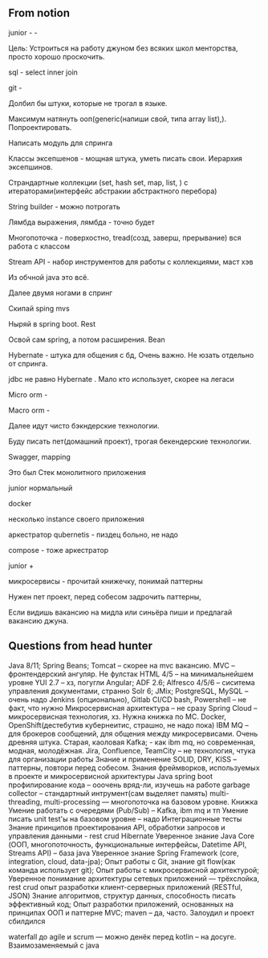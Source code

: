 ## From notion

junior - -

Цель: Устроиться на работу джуном без всяких школ менторства, просто хорошо проскочить.

sql - select inner join

git -

Долбил бы штуки, которые не трогал в языке.

Максимум натянуть ооп(generic(напиши свой, типа array list),). Попроектировать.

Написать модуль для спринга

Классы эксепшенов - мощная штука, уметь писать свои. Иерархия эксепшинов.

Страндартные коллекции (set, hash set, map, list, ) с итераторами(интерфейс абстракии абстрактного перебора)

String builder - можно потрогать

Лямбда выражения, лямбда - точно будет

Многопоточка - поверхостно, tread(созд, заверш, прерывание) вся работа с классом

Stream API - набор инструментов для работы с коллекциями, маст хэв

Из обчной java это всё.

Далее двумя ногами в спринг

Скипай sping mvs

Ныряй в spring boot. Rest

Освой сам spring, а потом расширения. Bean

Hybernate - штука для общения с бд, Очень важно. Не юзать отдельно от спринга.

jdbc не равно Hybernate . Мало кто использует, скорее на легаси

Micro orm -

Macro orm -

Далее идут чисто бэкндерские технологии.

Буду писать пет(домашний проект), трогая бекендерские технологии.

Swagger, mapping

Это был Стек монолитного приложения

junior нормальный

docker

несколько instance своего приложения

аркестратор qubernetis - пиздец больно, не надо

compose - тоже аркестратор

junior +

микросервисы - прочитай книжечку, понимай паттерны

Нужен пет проект, перед собесом задрочить паттерны,

Если видишь вакансию на мидла или синьёра пиши и предлагай вакансию джуна.

## Questions from head hunter

Java 8/11;
Spring Beans;
Tomcat – скорее на mvc вакансию. MVC – фронтендерский ангуляр. Не фулстак
HTML 4/5 – на минимальнейшем уровне
YUI 2.7 – хз, погугли
Angular;
ADF 2.6;
Alfresco 4/5/6 – сиситема управления документами, странно
Solr 6;
JMix;
PostgreSQL, MySQL – очень надо
Jenkins (опционально), Gitlab CI/CD
bash, Powershell – не факт, что нужно
Микросервисная архитектура – не сразу
Spring Cloud – микросервисная технология, хз. Нужна книжка по МС.
Docker, OpenShift(дестебутив кубернеитис, страшно, не надо пока)
IBM MQ – для брокеров сообщений, для общения между микросервисами. Очень древняя штука. Старая, каоловая
Kafka; - как ibm mq, но современная, модная, молодёжная.
Jira, Confluence, TeamCity – не технология, чтука для организации работы
Знание и применение SOLID, DRY, KISS – паттерны, повтори перед собесом.
Знания фреймворков, используемых в проекте и микросервисной архитектуры
Java spring boot
профилирование кода – ооочень вряд-ли, изучешь на работе
garbage collector – стандартный интрумент(сам выделяет память)
multi-threading, multi-processing — многопоточка на базовом уровне. Книжка
Умение работать с очередями (Pub/Sub) – Kafka, ibm mq и тп
Умение писать unit test'ы на базовом уровне – надо
Интеграционные тесты
Знание принципов проектирования API, обработки запросов и управления данными - rest crud
Hibernate
Уверенное знание Java Core (ООП, многопоточность, функциональные интерфейсы, Datetime API, Streams API) – база java
Уверенное знание Spring Framework (core, integration, cloud, data-jpa);
Опыт работы с Git, знание git flow(как команда использует git);
Опыт работы с микросервисной архитектурой;
Уверенное понимание архитектуры сетевых приложений — трёхслойка, rest crud опыт разработки клиент-серверных приложений (RESTful, JSON)
Знание алгоритмов, структур данных, способность писать эффективный код;
Опыт разработки приложений, основанных на принципах ООП и паттерне MVC;
maven – да, часто. Залоудил и проект сбилдился

waterfall до agile и scrum — можно денёк перед
kotlin – на досуге. Взаимозаменяемый с java
